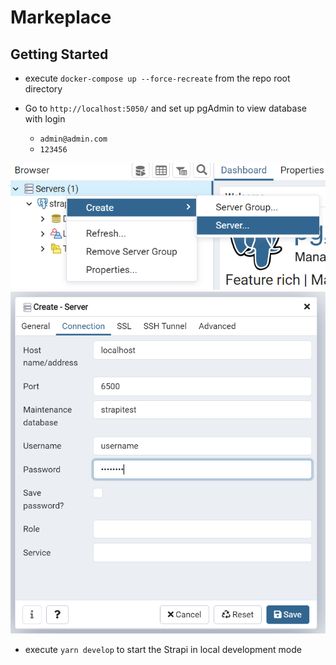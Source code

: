 # Markeplace

## Getting Started

* execute `docker-compose up --force-recreate` from the repo root directory
* Go to `http://localhost:5050/` and set up pgAdmin to view database with login

  * `admin@admin.com`
  * `123456`

![img.png](etc/connection_settings.png)
![img.png](etc/new_server.png)

* execute `yarn develop` to start the Strapi in local development mode

